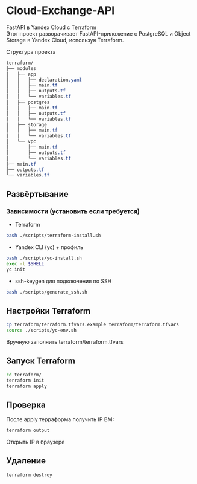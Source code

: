# Cloud-Exchange-API
FastAPI в Yandex Cloud с Terraform    
Этот проект разворачивает FastAPI-приложение с PostgreSQL и Object Storage в Yandex Cloud, используя Terraform.

Структура проекта
```css
terraform/
├── modules
│   ├── app
│   │   ├── declaration.yaml
│   │   ├── main.tf
│   │   ├── outputs.tf
│   │   └── variables.tf
│   ├── postgres
│   │   ├── main.tf
│   │   ├── outputs.tf
│   │   └── variables.tf
│   ├── storage
│   │   ├── main.tf
│   │   └── variables.tf
│   └── vpc
│       ├── main.tf
│       ├── outputs.tf
│       └── variables.tf
├── main.tf
├── outputs.tf
└── variables.tf
```

## Развёртывание
### Зависимости (установить если требуется)
* Terraform 
```bash
bash ./scripts/terraform-install.sh
```
* Yandex CLI (yc) + профиль
```bash
bash ./scripts/yc-install.sh
exec -l $SHELL
yc init
```
* ssh-keygen для подключения по SSH
```bash
bash ./scripts/generate_ssh.sh
```

## Настройки Terraform
```bash
cp terraform/terraform.tfvars.example terraform/terraform.tfvars
source ./scripts/yc-env.sh
```
Вручную заполнить terraform/terraform.tfvars

## Запуск Terraform
```bash
cd terraform/
terraform init
terraform apply
```

## Проверка
После apply терраформа получить IP ВМ:
```bash
terraform output
```
Открыть IP в браузере

## Удаление
```bash
terraform destroy
```
